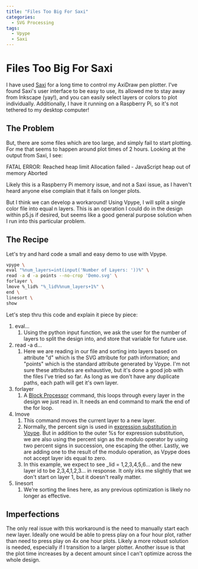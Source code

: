 ```yaml
---
title: "Files Too Big For Saxi"
categories:
  - SVG Processing
tags:
  - Vpype
  - Saxi
---
```



# Files Too Big For Saxi
I have used [Saxi](https://github.com/nornagon/saxi) for a long time to control my AxiDraw pen plotter. I've found Saxi's user interface to be easy to use, its allowed me to stay away from Inkscape (yay!), and you can easily select layers or colors to plot individually. Additionally, I have it running on a Raspberry Pi, so it's not tethered to my desktop computer!
## The Problem
But, there are some files which are too large, and simply fail to start plotting. For me that seems to happen around plot times of 2 hours. Looking at the output from Saxi, I see:

FATAL ERROR: Reached heap limit Allocation failed - JavaScript heap out of memory
Aborted

Likely this is a Raspberry Pi memory issue, and not a Saxi issue, as I haven't heard anyone else complain that it fails on longer plots.

But I think we can develop a workaround! Using Vpype, I will split a single color file into equal n layers. This is an operation I could do in the design within p5.js if desired, but seems like a good general purpose solution when I run into this particular problem. 
## The Recipe
Let's try and hard code a small and easy demo to use with Vpype.
```bash
vpype \
eval "%num_layers=int(input('Number of Layers: '))%" \
read -a d -a points --no-crop 'Demo.svg' \
forlayer \
lmove %_lid% "%_lid%%num_layers+1%" \
end \
linesort \
show
```
Let's step thru this code and explain it piece by piece:
1. eval...
	1. Using the python input function, we ask the user for the number of layers to split the design into, and store that variable for future use.
2. read -a d...
	1. Here we are reading in our file and sorting into layers based on attribute "d" which is the SVG attribute for path information; and "points" which is the standard attribute generated by Vpype. I'm not sure these attributes are exhaustive, but it's done a good job with the files I've tried so far. As long as we don't have any duplicate paths, each path will get it's own layer.
3. forlayer
	1. A [Block Processor](https://vpype.readthedocs.io/en/latest/fundamentals.html#block-processor-commands) command, this loops through every layer in the design we just read in. It needs an end command to mark the end of the for loop.
4. lmove
	1. This command moves the current layer to a new layer.
	2. Normally, the percent sign is used in [expression substitution in Vpype](https://vpype.readthedocs.io/en/latest/fundamentals.html#expression-substitution). But in addition to the outer %s for expression substitution, we are also using the percent sign as the modulo operator by using two percent signs in succession, one escaping the other.  Lastly, we are adding one to the result of the modulo operation, as Vpype does not accept layer ids equal to zero.
	3. In this example, we expect to see \_lid = 1,2,3,4,5,6... and the new layer id to be 2,3,4,1,2,3... in response. It only irks me slightly that we don't start on layer 1, but it doesn't really matter.
5. linesort
	1. We're sorting the lines here, as any previous optimization is likely no longer as effective.

## Imperfections
The only real issue with this workaround is the need to manually start each new layer. Ideally one would be able to press play on a four hour plot, rather than need to press play on 4x one hour plots. Likely a more robust solution is needed, especially if I transition to a larger plotter. Another issue is that the plot time increases by a decent amount since I can't optimize across the whole design.